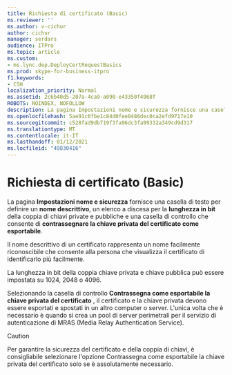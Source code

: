 ```yaml
---
title: Richiesta di certificato (Basic)
ms.reviewer: ''
ms.author: v-cichur
author: cichur
manager: serdars
audience: ITPro
ms.topic: article
ms.custom:
- ms.lync.dep.DeployCertRequestBasics
ms.prod: skype-for-business-itpro
f1.keywords:
- CSH
localization_priority: Normal
ms.assetid: 2c6b40d5-207a-4ca9-a090-e43350f4968f
ROBOTS: NOINDEX, NOFOLLOW
description: La pagina Impostazioni nome e sicurezza fornisce una casella di testo per definire un nome descrittivo, un elenco a discesa per la lunghezza in bit della coppia di chiavi private e pubbliche e una casella di controllo che consente di contrassegnare la chiave privata del certificato come esportabile.
ms.openlocfilehash: 5ae91c6fbe1c84d0fee0486dec0ca2efd9717e10
ms.sourcegitcommit: c528fad9db719f3fa96dc3fa99332a349cd9d317
ms.translationtype: MT
ms.contentlocale: it-IT
ms.lasthandoff: 01/12/2021
ms.locfileid: "49830416"
---
```

# <a name="certificate-request-basic"></a>Richiesta di certificato (Basic)
 
La pagina **Impostazioni nome e sicurezza** fornisce una casella di testo per definire un **nome descrittivo**, un elenco a discesa per la **lunghezza in bit** della coppia di chiavi private e pubbliche e una casella di controllo che consente di **contrassegnare la chiave privata del certificato come esportabile**.
  
Il nome descrittivo di un certificato rappresenta un nome facilmente riconoscibile che consente alla persona che visualizza il certificato di identificarlo più facilmente.
  
La lunghezza in bit della coppia chiave privata e chiave pubblica può essere impostata su 1024, 2048 o 4096.
  
Selezionando la casella di controllo **Contrassegna come esportabile la chiave privata del certificato** , il certificato e la chiave privata devono essere esportati e spostati in un altro computer o server. L'unica volta che è necessario è quando si crea un pool di server perimetrali per il servizio di autenticazione di MRAS (Media Relay Authentication Service).
  
> [!CAUTION]
> Per garantire la sicurezza del certificato e della coppia di chiavi, è consigliabile selezionare l'opzione Contrassegna come esportabile la chiave privata del certificato solo se è assolutamente necessario. 
  

